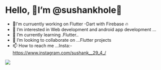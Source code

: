 # Hello, 👦I’m @sushankhole👋 
- 💼I'm curruently working on Flutter -Dart with Firebase 🔥
- 👀 I’m interested in Web development and android app development ...
- 🌱 I’m currently learning .Flutter..
- 💞️ I’m looking to collaborate on ...Flutter projects
- 📫 How to reach me ...Insta:-https://www.instagram.com/sushank__29_4_/

<img src ="https://github-readme-stats.vercel.app/api?username=sushankhole">
<!---
sushankhole/sushankhole is a ✨ special ✨ repository because its `README.md` (this file) appears on your GitHub profile.
You can click the Preview link to take a look at your changes.
--->
